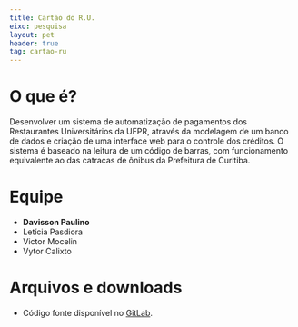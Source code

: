 ```yaml
---
title: Cartão do R.U.
eixo: pesquisa
layout: pet
header: true
tag: cartao-ru
---
```


# O que é?
Desenvolver um sistema de automatização de pagamentos dos Restaurantes Universitários
da UFPR, através da modelagem de um banco de dados e criação de uma interface web
para o controle dos créditos. O sistema é baseado na leitura de um código de barras,
com funcionamento equivalente ao das catracas de ônibus da Prefeitura de Curitiba.

# Equipe
* **Davisson Paulino**
* Letícia Pasdiora
* Victor Mocelin
* Vytor Calixto

# Arquivos e downloads
* Código fonte disponível no [GitLab](https://gitlab.c3sl.ufpr.br/pet/).
